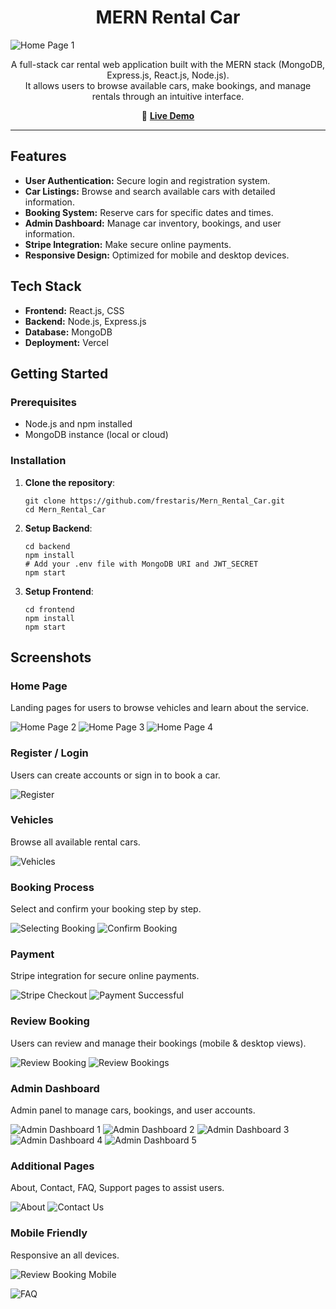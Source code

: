 <h1 align="center">MERN Rental Car</h1>

![Home Page 1](https://github.com/frestaris/Mern_Rental_Car/raw/master/frontend/src/assets/screenshots/HomePage-1.png)

<p align="center">
  A full-stack car rental web application built with the MERN stack (MongoDB, Express.js, React.js, Node.js).<br />
  It allows users to browse available cars, make bookings, and manage rentals through an intuitive interface.
</p>

<p align="center">
  🔗 <strong>  <a href="https://mern-rental-car-frontend.vercel.app/">Live Demo</a></strong>
</p>

<hr />

<h2>Features</h2>
<ul>
  <li><strong>User Authentication:</strong> Secure login and registration system.</li>
  <li><strong>Car Listings:</strong> Browse and search available cars with detailed information.</li>
  <li><strong>Booking System:</strong> Reserve cars for specific dates and times.</li>
  <li><strong>Admin Dashboard:</strong> Manage car inventory, bookings, and user information.</li>
  <li><strong>Stripe Integration:</strong> Make secure online payments.</li>
  <li><strong>Responsive Design:</strong> Optimized for mobile and desktop devices.</li>
</ul>

<h2>Tech Stack</h2>
<ul>
  <li><strong>Frontend:</strong> React.js, CSS</li>
  <li><strong>Backend:</strong> Node.js, Express.js</li>
  <li><strong>Database:</strong> MongoDB</li>
  <li><strong>Deployment:</strong> Vercel</li>
</ul>

<h2>Getting Started</h2>

<h3>Prerequisites</h3>
<ul>
  <li>Node.js and npm installed</li>
  <li>MongoDB instance (local or cloud)</li>
</ul>

<h3>Installation</h3>
<ol>
  <li><strong>Clone the repository</strong>:
    <pre><code>git clone https://github.com/frestaris/Mern_Rental_Car.git
cd Mern_Rental_Car</code></pre>
  </li>

  <li><strong>Setup Backend</strong>:
    <pre><code>cd backend
npm install
# Add your .env file with MongoDB URI and JWT_SECRET
npm start</code></pre>
  </li>

  <li><strong>Setup Frontend</strong>:
    <pre><code>cd frontend
npm install
npm start</code></pre>
  </li>
</ol>

<h2>Screenshots</h2>

### Home Page

Landing pages for users to browse vehicles and learn about the service.

![Home Page 2](https://github.com/frestaris/Mern_Rental_Car/raw/master/frontend/src/assets/screenshots/HomePage-2.png)
![Home Page 3](https://github.com/frestaris/Mern_Rental_Car/raw/master/frontend/src/assets/screenshots/HomePage-3.png)
![Home Page 4](https://github.com/frestaris/Mern_Rental_Car/raw/master/frontend/src/assets/screenshots/HomePage-4.png)

### Register / Login

Users can create accounts or sign in to book a car.

![Register](https://github.com/frestaris/Mern_Rental_Car/raw/master/frontend/src/assets/screenshots/Register.png)

### Vehicles

Browse all available rental cars.

![Vehicles](https://github.com/frestaris/Mern_Rental_Car/raw/master/frontend/src/assets/screenshots/Vehicles.png)

### Booking Process

Select and confirm your booking step by step.

![Selecting Booking](https://github.com/frestaris/Mern_Rental_Car/raw/master/frontend/src/assets/screenshots/Selecting-Booking.png)
![Confirm Booking](https://github.com/frestaris/Mern_Rental_Car/raw/master/frontend/src/assets/screenshots/Confirm-Booking.png)

### Payment

Stripe integration for secure online payments.

![Stripe Checkout](https://github.com/frestaris/Mern_Rental_Car/raw/master/frontend/src/assets/screenshots/Stripe-Checkout.png)
![Payment Successful](https://github.com/frestaris/Mern_Rental_Car/raw/master/frontend/src/assets/screenshots/Payment-Successful.png)

### Review Booking

Users can review and manage their bookings (mobile & desktop views).

![Review Booking](https://github.com/frestaris/Mern_Rental_Car/raw/master/frontend/src/assets/screenshots/Review-Booking.png)
![Review Bookings](https://github.com/frestaris/Mern_Rental_Car/raw/master/frontend/src/assets/screenshots/Review-Bookings.png)

### Admin Dashboard

Admin panel to manage cars, bookings, and user accounts.

![Admin Dashboard 1](https://github.com/frestaris/Mern_Rental_Car/raw/master/frontend/src/assets/screenshots/Admin-Dashboard-1.png)
![Admin Dashboard 2](https://github.com/frestaris/Mern_Rental_Car/raw/master/frontend/src/assets/screenshots/Admin-Dashboard-2.png)
![Admin Dashboard 3](https://github.com/frestaris/Mern_Rental_Car/raw/master/frontend/src/assets/screenshots/Admin-Dashboard-3.png)
![Admin Dashboard 4](https://github.com/frestaris/Mern_Rental_Car/raw/master/frontend/src/assets/screenshots/Admin-Dashboard-4.png)
![Admin Dashboard 5](https://github.com/frestaris/Mern_Rental_Car/raw/master/frontend/src/assets/screenshots/Admin-Dashboard-5.png)

### Additional Pages

About, Contact, FAQ, Support pages to assist users.

![About](https://github.com/frestaris/Mern_Rental_Car/raw/master/frontend/src/assets/screenshots/About.png)
![Contact Us](https://github.com/frestaris/Mern_Rental_Car/raw/master/frontend/src/assets/screenshots/ContactUs.png)

### Mobile Friendly

Responsive an all devices.

![Review Booking Mobile](https://github.com/frestaris/Mern_Rental_Car/raw/master/frontend/src/assets/screenshots/Review-Booking-Mobile.png)

![FAQ](https://github.com/frestaris/Mern_Rental_Car/raw/master/frontend/src/assets/screenshots/FAQ.png)
